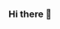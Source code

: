 ### Hi there 👋

<!--
**gitstua/gitstua** is a ✨ _special_ ✨ repository because its `README.md` (this file) appears on your GitHub profile.

Here are some ideas to get you started:

- 🔭 I’m currently working on ... Azure functions, DevOps, OpsDev, DevSecOps, DevStuOps
- 🌱 I’m currently learning ... anything I think is able to be fixed
- 👯 I’m looking to collaborate on ... 
- 🤔 I’m looking for help with ... N/A
- 💬 Ask me about ... GitHub Actions, Azure DevOps, Web Workloads
- 📫 How to reach me: ... www.stuarteggerton.com
- 😄 Pronouns: ... he/him
- ⚡ Fun fact: ... I helped design the SAAB 95 
-->
